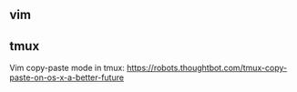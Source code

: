 
## vim
## tmux
Vim copy-paste mode in tmux:
https://robots.thoughtbot.com/tmux-copy-paste-on-os-x-a-better-future
